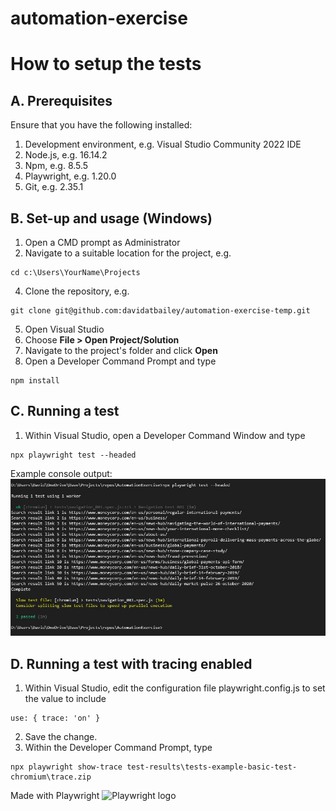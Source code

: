 # automation-exercise

# How to setup the tests

## A. Prerequisites

Ensure that you have the following installed:
1.	Development environment, e.g. Visual Studio Community 2022 IDE
2.	Node.js, e.g. 16.14.2
3.	Npm, e.g. 8.5.5
4.	Playwright, e.g. 1.20.0
5.	Git, e.g. 2.35.1

## B. Set-up and usage (Windows)
1. Open a CMD prompt as Administrator
2. Navigate to a suitable location for the project, e.g.
```
cd c:\Users\YourName\Projects
```
4. Clone the repository, e.g.
```
git clone git@github.com:davidatbailey/automation-exercise-temp.git
```
5. Open Visual Studio
6. Choose **File > Open Project/Solution**
7. Navigate to the project's folder and click **Open**
8. Open a Developer Command Prompt and type
```
npm install
```

## C. Running a test
1. Within Visual Studio, open a Developer Command Window and type
```
npx playwright test --headed
```
Example console output:
![Console output](./img/Capture.JPG)

## D. Running a test with tracing enabled
1. Within Visual Studio, edit the configuration file playwright.config.js to set the value to include
```
use: { trace: 'on' }
```
2. Save the change.
3. Within the Developer Command Prompt, type 
```
npx playwright show-trace test-results\tests-example-basic-test-chromium\trace.zip
```

Made with Playwright
![Playwright logo](https://img.stackshare.io/service/11955/default_48baa40615243f437bc3b182e62ddfe0290fca4b.png)

